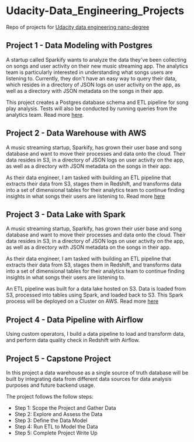 # Udacity-Data_Engineering_Projects
Repo of projects for [Udacity data engineering nano-degree](https://www.udacity.com/course/data-engineer-nanodegree--nd027)

## Project 1 - Data Modeling with Postgres
A startup called Sparkify wants to analyze the data they've been collecting on songs and user activity on their new music streaming app. The analytics team is particularly interested in understanding what songs users are listening to. Currently, they don't have an easy way to query their data, which resides in a directory of JSON logs on user activity on the app, as well as a directory with JSON metadata on the songs in their app. <br>

This project creates a Postgres database schema and ETL pipeline for song play analysis. Tests will also be conducted by running queries from the analytics team. Read more [here](https://github.com/hhxx-wuhlax/udacity-data_engineering_projects/blob/main/Project%201_Data%20Modeling%20with%20Postgres/README.md).

## Project 2 - Data Warehouse with AWS
A music streaming startup, Sparkify, has grown their user base and song database and want to move their processes and data onto the cloud. Their data resides in S3, in a directory of JSON logs on user activity on the app, as well as a directory with JSON metadata on the songs in their app.

As their data engineer, I am tasked with building an ETL pipeline that extracts their data from S3, stages them in Redshift, and transforms data into a set of dimensional tables for their analytics team to continue finding insights in what songs their users are listening to. Read more [here]()

## Project 3 - Data Lake with Spark
A music streaming startup, Sparkify, has grown their user base and song database and want 
to move their processes and data onto the cloud. Their data resides in S3, in a directory 
of JSON logs on user activity on the app, as well as a directory with JSON metadata 
on the songs in their app.

As their data engineer, I am tasked with building an ETL pipeline that extracts 
their data from S3, stages them in Redshift, and transforms data into a set of 
dimensional tables for their analytics team to continue finding insights in what songs 
their users are listening to. 

An ETL pipeline was built for a data lake hosted on S3. Data is loaded from S3, processed into tables using Spark, and loaded back to S3. This Spark process will be deployed on a Cluster on AWS. Read more [here]()

## Project 4 - Data Pipeline with Airflow
Using custom operators, I build a data pipeline to load and transform data, and perform data quality check in Redshift with Airflow.

## Project 5 - Capstone Project 
In this project a data warehouse as a single source of truth database will be built by integrating data from different data sources for data analysis purposes and future backend usage.

The project follows the follow steps:
* Step 1: Scope the Project and Gather Data
* Step 2: Explore and Assess the Data
* Step 3: Define the Data Model
* Step 4: Run ETL to Model the Data
* Step 5: Complete Project Write Up